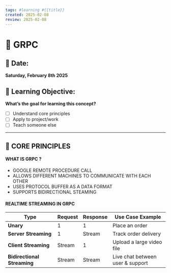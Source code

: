 ```yaml
---
tags: #learning #{{title}}  
created: 2025-02-08  
review: 2025-02-08  
---
```


# 🧠 GRPC  

## 📅 Date:  
**Saturday, February 8th 2025**  

## 🎯 Learning Objective:  
**What’s the goal for learning this concept?**  
- [ ] Understand core principles  
- [ ] Apply to project/work  
- [ ] Teach someone else  

---

## 🔑 CORE PRINCIPLES  

#### **WHAT IS GRPC ?**
- GOOGLE REMOTE PROCEDURE CALL
- ALLOWS DIFFERENT MACHINES TO COMMUNICATE WITH EACH OTHER
- USES PROTOCOL BUFFER AS A DATA FORMAT
- SUPPORTS BIDIRECTIONAL STEAMING

#### **REALTIME STREAMING IN GRPC**

| **Type**                    | **Request** | **Response** | **Use Case Example**             |
| --------------------------- | ----------- | ------------ | -------------------------------- |
| **Unary**                   | 1           | 1            | Place an order                   |
| **Server Streaming**        | 1           | Stream       | Track order delivery             |
| **Client Streaming**        | Stream      | 1            | Upload a large video file        |
| **Bidirectional Streaming** | Stream      | Stream       | Live chat between user & support |

